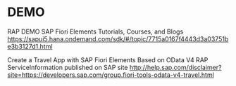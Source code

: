 # DEMO
RAP DEMO
SAP Fiori Elements Tutorials, Courses, and Blogs
https://sapui5.hana.ondemand.com/sdk/#/topic/7715a0167f4443d3a03751be3b3127d1.html

Create a Travel App with SAP Fiori Elements Based on OData V4 RAP ServiceInformation published on SAP site
http://help.sap.com/disclaimer?site=https://developers.sap.com/group.fiori-tools-odata-v4-travel.html
